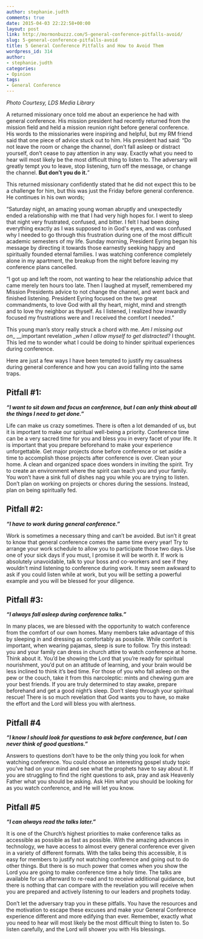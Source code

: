 ```yaml
---
author: stephanie.judth
comments: true
date: 2015-04-03 22:22:58+00:00
layout: post
link: http://mormonbuzzz.com/5-general-conference-pitfalls-avoid/
slug: 5-general-conference-pitfalls-avoid
title: 5 General Conference Pitfalls and How to Avoid Them
wordpress_id: 314
author:
- stephanie.judth
categories:
- Opinion
tags:
- General Conference
---
```


_Photo Courtesy, LDS Media Library_

A returned missionary once told me about an experience he had with general conference. His mission president had recently returned from the mission field and held a mission reunion right before general conference. His words to the missionaries were inspiring and helpful, but my RM friend said that one piece of advice stuck out to him. His president had said: “Do not leave the room or change the channel, don’t fall asleep or distract yourself, don’t cease to pay attention in any way. Exactly what you need to hear will most likely be the most difficult thing to listen to. The adversary will greatly tempt you to leave, stop listening, turn off the message, or change the channel. **But don’t you do it.**”

This returned missionary confidently stated that he did not expect this to be a challenge for him, but this was just the Friday before general conference. He continues in his own words;

“Saturday night, an amazing young woman abruptly and unexpectedly ended a relationship with me that I had very high hopes for. I went to sleep that night very frustrated, confused, and bitter. I felt I had been doing everything exactly as I was supposed to in God's eyes, and was confused why I needed to go through this frustration during one of the most difficult academic semesters of my life. Sunday morning, President Eyring began his message by directing it towards those earnestly seeking happy and spiritually founded eternal families. I was watching conference completely alone in my apartment, the breakup from the night before leaving my conference plans cancelled.

“I got up and left the room, not wanting to hear the relationship advice that came merely ten hours too late. Then I laughed at myself, remembered my Mission Presidents advice to not change the channel, and went back and finished listening. President Eyring focused on the two great commandments, to love God with all thy heart, might, mind and strength and to love thy neighbor as thyself. As I listened, I realized how inwardly focused my frustrations were and I received the comfort I needed.”

This young man’s story really struck a chord with me. _Am I missing out on__ __important revelation __when I allow myself to get distracted?_ I thought. This led me to wonder what I could be doing to hinder spiritual experiences during conference.

Here are just a few ways I have been tempted to justify my casualness during general conference and how you can avoid falling into the same traps.


## Pitfall #1:


_**“I want to sit down and focus on conference, but I can only think about all the things I need to get done.”**_

Life can make us crazy sometimes. There is often a lot demanded of us, but it is important to make our spiritual well-being a priority. Conference time can be a very sacred time for you and bless you in every facet of your life. It is important that you prepare beforehand to make your experience unforgettable. Get major projects done before conference or set aside a time to accomplish those projects after conference is over. Clean your home. A clean and organized space does wonders in inviting the spirit. Try to create an environment where the spirit can teach you and your family. You won’t have a sink full of dishes nag you while you are trying to listen. Don’t plan on working on projects or chores during the sessions. Instead, plan on being spiritually fed.


## Pitfall #2:


_**“I have to work during general conference.”**_

Work is sometimes a necessary thing and can’t be avoided. But isn’t it great to know that general conference comes the same time every year! Try to arrange your work schedule to allow you to participate those two days. Use one of your sick days if you must, I promise it will be worth it. If work is absolutely unavoidable, talk to your boss and co-workers and see if they wouldn’t mind listening to conference during work. It may seem awkward to ask if you could listen while at work, but you will be setting a powerful example and you will be blessed for your diligence.


## Pitfall #3:


_**“I always fall asleep during conference talks.”**_

In many places, we are blessed with the opportunity to watch conference from the comfort of our own homes. Many members take advantage of this by sleeping in and dressing as comfortably as possible. While comfort is important, when wearing pajamas, sleep is sure to follow. Try this instead: you and your family can dress in church attire to watch conference at home. Think about it. You’d be showing the Lord that you’re ready for spiritual nourishment, you’d put on an attitude of learning, and your brain would be less inclined to think it’s bed time. For those of you who fall asleep on the pew or the couch, take it from this narcoleptic: mints and chewing gum are your best friends. If you are truly determined to stay awake, prepare beforehand and get a good night’s sleep. Don’t sleep through your spiritual rescue! There is so much revelation that God wants you to have, so make the effort and the Lord will bless you with alertness.


## Pitfall #4


_**“I know I should look for questions to ask before conference, but I can never think of good questions.”**_

Answers to questions don’t have to be the only thing you look for when watching conference. You could choose an interesting gospel study topic you’ve had on your mind and see what the prophets have to say about it. If you are struggling to find the right questions to ask, pray and ask Heavenly Father what you should be asking. Ask Him what you should be looking for as you watch conference, and He will let you know.


## Pitfall #5


_**“I can always read the talks later.”**_

It is one of the Church’s highest priorities to make conference talks as accessible as possible as fast as possible. With the amazing advances in technology, we have access to almost every general conference ever given in a variety of different formats. With the talks being this accessible, it is easy for members to justify not watching conference and going out to do other things. But there is so much power that comes when you show the Lord you are going to make conference time a holy time. The talks are available for us afterward to re-read and to receive additional guidance, but there is nothing that can compare with the revelation you will receive when you are prepared and actively listening to our leaders and prophets today.

Don’t let the adversary trap you in these pitfalls. You have the resources and the motivation to escape these excuses and make your General Conference experience different and more edifying than ever. Remember, exactly what you need to hear will most likely be the most difficult thing to listen to. So listen carefully, and the Lord will shower you with His blessings.
